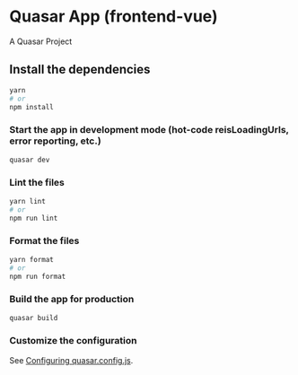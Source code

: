 # Quasar App (frontend-vue)

A Quasar Project

## Install the dependencies

```bash
yarn
# or
npm install
```

### Start the app in development mode (hot-code reisLoadingUrls, error reporting, etc.)

```bash
quasar dev
```

### Lint the files

```bash
yarn lint
# or
npm run lint
```

### Format the files

```bash
yarn format
# or
npm run format
```

### Build the app for production

```bash
quasar build
```

### Customize the configuration

See [Configuring quasar.config.js](https://v2.quasar.dev/quasar-cli-vite/quasar-config-js).
